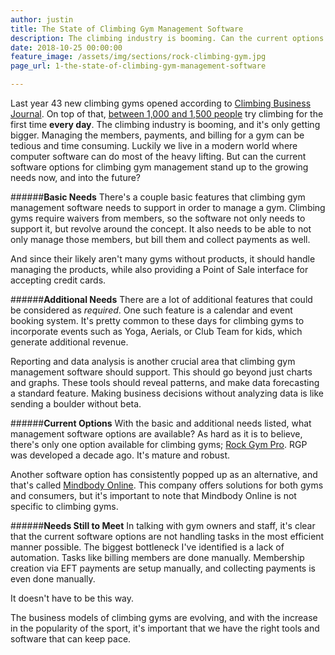 ```yaml
---
author: justin
title: The State of Climbing Gym Management Software
description: The climbing industry is booming. Can the current options for gym management software keep pace?
date: 2018-10-25 00:00:00
feature_image: /assets/img/sections/rock-climbing-gym.jpg
page_url: 1-the-state-of-climbing-gym-management-software

---
```


Last year 43 new climbing gyms opened according to [Climbing Business Journal](http://www.climbingbusinessjournal.com/gyms-and-trends-of-2017/). On top of that, [between 1,000 and 1,500 people](https://www.climbing.com/people/the-mentorship-gap-what-climbing-gyms-cant-teach-you/) try climbing for the first time **every day**. The climbing industry is booming, and it's only getting bigger. Managing the members, payments, and billing for a gym can be tedious and time consuming. Luckily we live in a modern world where computer software can do most of the heavy lifting. But can the current software options for climbing gym management stand up to the growing needs now, and into the future?

######**Basic Needs**
There's a couple basic features that climbing gym management software needs to support in order to manage a gym. Climbing gyms require waivers from members, so the software not only needs to support it, but revolve around the concept. It also needs to be able to not only manage those members, but bill them and collect payments as well.

And since their likely aren't many gyms without products, it should handle managing the products, while also providing a Point of Sale interface for accepting credit cards.

######**Additional Needs**
There are a lot of additional features that could be considered as *required*. One such feature is a calendar and event booking system. It's pretty common to these days for climbing gyms to incorporate events such as Yoga, Aerials, or Club Team for kids, which generate additional revenue.

Reporting and data analysis is another crucial area that climbing gym management software should support. This should go beyond just charts and graphs. These tools should reveal patterns, and make data forecasting a standard feature. Making business decisions without analyzing data is like sending a boulder without beta.

######**Current Options**
With the basic and additional needs listed, what management software options are available? As hard as it is to believe, there's only one option available for climbing gyms; [Rock Gym Pro](https://www.rockgympro.com/). RGP was developed a decade ago. It's mature and robust.

Another software option has consistently popped up as an alternative, and that's called [Mindbody Online](https://mindbodyonline.com). This company offers solutions for both gyms and consumers, but it's important to note that Mindbody Online is not specific to climbing gyms.

######**Needs Still to Meet**
In talking with gym owners and staff, it's clear that the current software options are not handling tasks in the most efficient manner possible. The biggest bottleneck I've identified is a lack of automation. Tasks like billing members are done manually. Membership creation via EFT payments are setup manually, and collecting payments is even done manually.

It doesn't have to be this way.

The business models of climbing gyms are evolving, and with the increase in the popularity of the sport, it's important that we have the right tools and software that can keep pace.